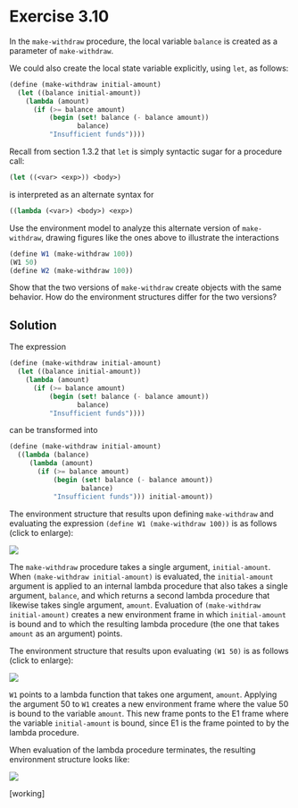 Exercise 3.10
=============

In the ```make-withdraw``` procedure, the local variable ```balance``` is created as a parameter of ```make-withdraw```. 

We could also create the local state variable explicitly, using ```let```, as follows:

```scheme
(define (make-withdraw initial-amount)
  (let ((balance initial-amount))
    (lambda (amount)
      (if (>= balance amount)
          (begin (set! balance (- balance amount))
                 balance)
          "Insufficient funds"))))
```

Recall from section 1.3.2 that ```let``` is simply syntactic sugar for a procedure call:

```scheme
(let ((<var> <exp>)) <body>)
```

is interpreted as an alternate syntax for 

```scheme
((lambda (<var>) <body>) <exp>)
```

Use the environment model to analyze this alternate version of ```make-withdraw```, drawing figures like the ones above to illustrate the interactions

```scheme
(define W1 (make-withdraw 100))
(W1 50)
(define W2 (make-withdraw 100))
```

Show that the two versions of ```make-withdraw``` create objects with the same behavior. How do the environment structures differ for the two versions?

Solution
-------- 

The expression 

```scheme
(define (make-withdraw initial-amount)
  (let ((balance initial-amount))
    (lambda (amount)
      (if (>= balance amount)
          (begin (set! balance (- balance amount))
                 balance)
          "Insufficient funds"))))
```

can be transformed into

```scheme
(define (make-withdraw initial-amount)
  ((lambda (balance)
     (lambda (amount)
       (if (>= balance amount)
           (begin (set! balance (- balance amount))
                  balance)
           "Insufficient funds"))) initial-amount))
```

The environment structure that results upon defining ```make-withdraw``` and evaluating the expression ```(define W1 (make-withdraw 100))``` is as follows (click to enlarge):

[![](https://farm9.staticflickr.com/8596/16626009792_b755c69bf0_b.jpg)](https://farm9.staticflickr.com/8596/16626009792_b755c69bf0_b.jpg)

The ```make-withdraw``` procedure takes a single argument, ```initial-amount```. When ```(make-withdraw initial-amount)``` is evaluated, the ```initial-amount``` argument is applied to an internal lambda procedure that also takes a single argument, ```balance```, and which returns a second lambda procedure that likewise takes single argument, ```amount```. Evaluation of ```(make-withdraw initial-amount)``` creates a new environment frame in which ```initial-amount``` is bound and to which the resulting lambda procedure (the one that takes ```amount``` as an argument) points.

The environment structure that results upon evaluating ```(W1 50)``` is as follows (click to enlarge):

[![](https://farm9.staticflickr.com/8588/16631884685_602db4befa_b.jpg)](https://farm9.staticflickr.com/8588/16631884685_602db4befa_b.jpg)

```W1``` points to a lambda function that takes one argument, ```amount```. Applying the argument 50 to ```W1``` creates a new environment frame where the value 50 is bound to the variable ```amount```. This new frame ponts to the E1 frame where the variable ```initial-amount``` is bound, since E1 is the frame pointed to by the lambda procedure.

When evaluation of the lambda procedure terminates, the resulting environment structure looks like:

[![](https://farm9.staticflickr.com/8566/16631990315_25ba0701a5_b.jpg)](https://farm9.staticflickr.com/8566/16631990315_25ba0701a5_b.jpg)

[working]